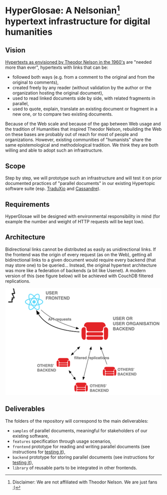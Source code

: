 # HyperGlosae: A Nelsonian[^1] hypertext infrastructure for digital humanities

## Vision

[Hypertexts as envisioned by Theodor Nelson in the 1960's](https://www.youtube.com/watch?v=hMKy52Intac) are "needed more than ever", hypertexts with links that can be:

- followed both ways (e.g. from a comment to the original and from the original to comments),
- created freely by any reader (without validation by the author or the organization hosting the original document),
- used to read linked documents side by side, with related fragments in parallel,
- used to quote, explain, translate an existing document or fragment in a new one, or to compare two existing documents.

Because of the Web scale and because of the gap between Web usage and the tradition of Humanities that inspired Theodor Nelson, rebuilding the Web on these bases are probably out of reach for most of people and organizations.
However, existing communities of "humanists" share the same epistemological and methodological tradition.
We think they are both willing and able to adopt such an infrastructure.

[^1]: Disclaimer: We are not affiliated with Theodor Nelson. We are just fans ;)

## Scope

Step by step, we will prototype such an infrastructure and will test it on prior documented practices of "parallel documents" in our existing Hypertopic software suite (esp. [TraduXio](https://hypertopic.org/traduxio) and [Cassandre](https://hypertopic.org/cassandre)).

## Requirements

HyperGlosae will be designed with environmental responsibility in mind (for example the number and weight of HTTP requests will be kept low).

## Architecture

Bidirectional links cannot be distributed as easily as unidirectional links.
If the frontend was the origin of every request (as on the Web), getting all bidirectional links to a given document would require every backend (that may store one) to be queried...
Instead, the original hypertext architecture was more like a federation of backends (a bit like Usenet).
A modern version of this (see figure below) will be achieved with CouchDB filtered replications.

![HyperGlosae architecture](./docs/architecture.png "Hypertext architecture, revisited from Nelson (1993:4/62) with current technologies (React and CouchDB).")

## Deliverables

The folders of the repository will correspond to the main deliverables:

- `samples` of parallel documents, meaningful for stakeholders of our existing software,
- `features` specification through usage scenarios,
- `frontend` prototype for reading and writing parallel documents (see instructions for [testing it](./frontend/CONTRIBUTING.md)),
- `backend` prototype for storing parallel documents (see instructions for [testing it](./backend/CONTRIBUTING.md)),
- `library` of reusable parts to be integrated in other frontends.
